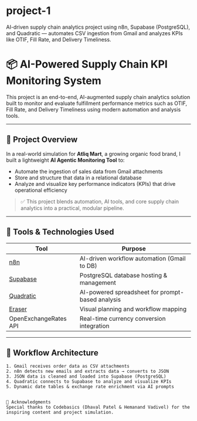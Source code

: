 # project-1
AI-driven supply chain analytics project using n8n, Supabase (PostgreSQL), and Quadratic — automates CSV ingestion from Gmail and analyzes KPIs like OTIF, Fill Rate, and Delivery Timeliness.

# 📦 AI-Powered Supply Chain KPI Monitoring System

This project is an end-to-end, AI-augmented supply chain analytics solution built to monitor and evaluate fulfillment performance metrics such as OTIF, Fill Rate, and Delivery Timeliness using modern automation and analysis tools.

---

## 🚀 Project Overview

In a real-world simulation for **Atliq Mart**, a growing organic food brand, I built a lightweight **AI Agentic Monitoring Tool** to:

- Automate the ingestion of sales data from Gmail attachments
- Store and structure that data in a relational database
- Analyze and visualize key performance indicators (KPIs) that drive operational efficiency

> ✅ This project blends automation, AI tools, and core supply chain analytics into a practical, modular pipeline.

---

## 🧠 Tools & Technologies Used

| Tool        | Purpose                                     |
|-------------|---------------------------------------------|
| [n8n](https://n8n.io/)         | AI-driven workflow automation (Gmail to DB)   |
| [Supabase](https://supabase.com/)   | PostgreSQL database hosting & management      |
| [Quadratic](https://www.quadratichq.com/) | AI-powered spreadsheet for prompt-based analysis |
| [Eraser](https://eraser.io/)        | Visual planning and workflow mapping          |
| OpenExchangeRates API | Real-time currency conversion integration     |

---

## 🔄 Workflow Architecture

```plaintext
1. Gmail receives order data as CSV attachments
2. n8n detects new emails and extracts data → converts to JSON
3. JSON data is cleaned and loaded into Supabase (PostgreSQL)
4. Quadratic connects to Supabase to analyze and visualize KPIs
5. Dynamic date tables & exchange rate enrichment via AI prompts


🙏 Acknowledgments
Special thanks to Codebasics (Dhaval Patel & Hemanand Vadivel) for the inspiring content and project simulation.

